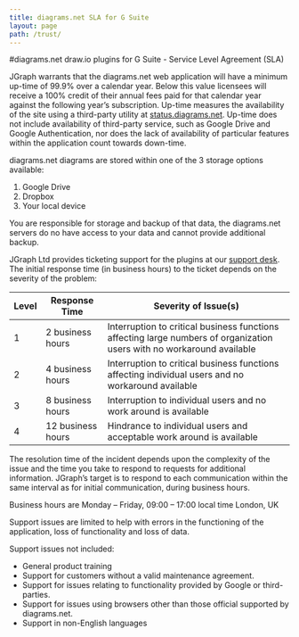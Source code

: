 ```yaml
---
title: diagrams.net SLA for G Suite
layout: page
path: /trust/
---
```


#diagrams.net draw.io plugins for G Suite - Service Level Agreement (SLA)

JGraph warrants that the diagrams.net web application will have a minimum up-time of 99.9% over a calendar year. Below this value licensees will receive a 100% credit of their annual fees paid for that calendar year against the following year’s subscription. Up-time measures the availability of the site using a third-party utility at [status.diagrams.net](http://status.diagrams.net/). Up-time does not include availability of third-party service, such as Google Drive and Google Authentication, nor does the lack of availability of particular features within the application count towards down-time.

diagrams.net diagrams are stored within one of the 3 storage options available:

1. Google Drive
2. Dropbox
3. Your local device

You are responsible for storage and backup of that data, the diagrams.net servers do no have access to your data and cannot provide additional backup.

JGraph Ltd provides ticketing support for the plugins at our [support desk](https://drawio.atlassian.net/servicedesk/customer/portal/16). The initial response time (in business hours) to the ticket depends on the severity of the problem:

| **Level**     | **Response Time**     | **Severity of Issue(s)**        |
|-----------|-------------------|-----------------------------|
| 1	        | 2 business hours	| Interruption to critical business functions affecting large numbers of organization users with no workaround available |
| 2	        | 4 business hours	| Interruption to critical business functions affecting individual users and no workaround available |
| 3	        | 8 business hours	| Interruption to individual users and no work around is available |
| 4	        | 12 business hours	| Hindrance to individual users and acceptable work around is available |

The resolution time of the incident depends upon the complexity of the issue and the time you take to respond to requests for additional information. JGraph’s target is to respond to each communication within the same interval as for initial communication, during business hours.

Business hours are Monday – Friday, 09:00 – 17:00 local time London, UK

Support issues are limited to help with errors in the functioning of the application, loss of functionality and loss of data.

Support issues not included:

- General product training
- Support for customers without a valid maintenance agreement.
- Support for issues relating to functionality provided by Google or third-parties.
- Support for issues using browsers other than those official supported by diagrams.net.
- Support in non-English languages
